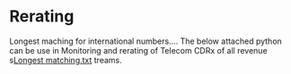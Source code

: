 # Rerating
Longest maching for international numbers....
The below attached python can be use in Monitoring and rerating of Telecom CDRx of all revenue s[Longest matching.txt](https://github.com/natanzi/Rerating/files/7127803/Longest.matching.txt)
treams. 
